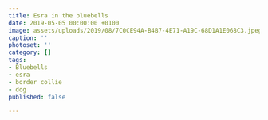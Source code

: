 ```yaml
---
title: Esra in the bluebells
date: 2019-05-05 00:00:00 +0100
image: assets/uploads/2019/08/7C0CE94A-B4B7-4E71-A19C-68D1A1E068C3.jpeg
caption: ''
photoset: ''
category: []
tags:
- Bluebells
- esra
- border collie
- dog
published: false

---
```

